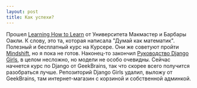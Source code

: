 ```yaml
---
layout: post
title: Как успехи?
---
```


Прошел [Learning How to Learn](https://www.coursera.org/learn/learning-how-to-learn) от Университета Макмастер и Барбары Оакли. К слову, это та, которая написала "Думай как математик". Полезный и бесплатный курс на Курсере. Они же советуют пройти [Mindshift](https://www.coursera.org/learn/mindshift), но я пока не готов. Наконец-то закончил [Руководство Django Girls](https://tutorial.djangogirls.org/ru/), в целом несложно, но модели не особо очевидны. Сейчас начнется курс по Django от GeekBrains, так что скорее всего получится разобраться лучше. Репозиторий Django Girls удалил, выложу от GeekBrains, там интернет-магазин с корзиной и собственной админкой.


